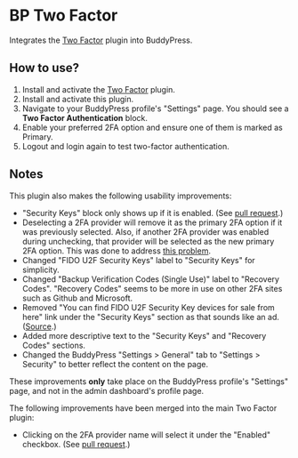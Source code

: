 # BP Two Factor

Integrates the [Two Factor](https://wordpress.org/plugins/two-factor/) plugin into BuddyPress.

## How to use?

1. Install and activate the [Two Factor](https://wordpress.org/plugins/two-factor/) plugin.
2. Install and activate this plugin.
3. Navigate to your BuddyPress profile's "Settings" page. You should see a **Two Factor Authentication** block.
4. Enable your preferred 2FA option and ensure one of them is marked as Primary.
5. Logout and login again to test two-factor authentication.

## Notes

This plugin also makes the following usability improvements:

- "Security Keys" block only shows up if it is enabled. (See [pull request](https://github.com/WordPress/two-factor/pull/386).)
- Deselecting a 2FA provider will remove it as the primary 2FA option if it was previously selected. Also, if another 2FA provider was enabled during unchecking, that provider will be selected as the new primary 2FA option. This was done to address [this problem](https://github.com/WordPress/two-factor/issues/342).
- Changed "FIDO U2F Security Keys" label to "Security Keys" for simplicity.
- Changed "Backup Verification Codes (Single Use)" label to "Recovery Codes". "Recovery Codes" seems to be more in use on other 2FA sites such as Github and Microsoft.
- Removed "You can find FIDO U2F Security Key devices for sale from here" link under the "Security Keys" section as that sounds like an ad. ([Source](https://github.com/WordPress/two-factor/blob/736473edf5ff6d2fed18ba2406c772f30950343c/providers/class-two-factor-fido-u2f-admin.php#L208).)
- Added more descriptive text to the "Security Keys" and "Recovery Codes" sections.
- Changed the BuddyPress "Settings > General" tab to "Settings > Security" to better reflect the content on the page.

These improvements **only** take place on the BuddyPress profile's "Settings" page, and not in the admin dashboard's profile page.

The following improvements have been merged into the main Two Factor plugin:
- Clicking on the 2FA provider name will select it under the "Enabled" checkbox. (See [pull request](https://github.com/WordPress/two-factor/pull/387).)